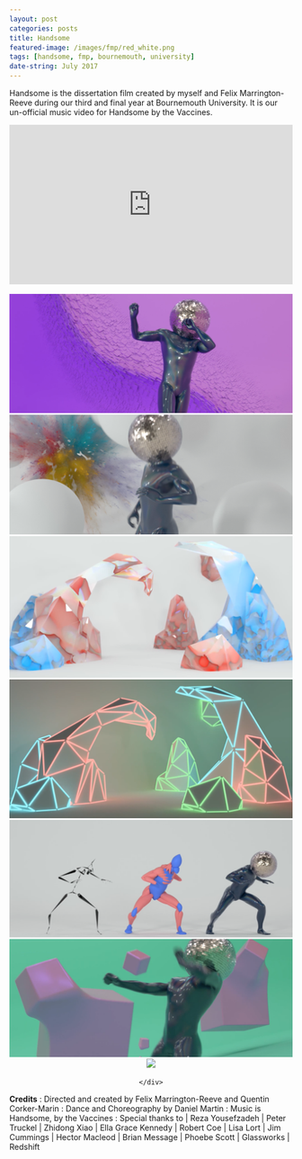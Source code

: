 ```yaml
---
layout: post
categories: posts
title: Handsome
featured-image: /images/fmp/red_white.png
tags: [handsome, fmp, bournemouth, university]
date-string: July 2017
---
```


Handsome is the dissertation film created by myself and Felix Marrington-Reeve during our third and final year at Bournemouth University. It is our un-official music video for Handsome by the Vaccines.

<center>
<div style="position:relative;padding-top:56.25%;">
<iframe src="https://www.youtube.com/embed/m6nhj1bF6Fg?controls=0" frameborder="0" allow="accelerometer; autoplay; encrypted-media; gyroscope; picture-in-picture" allowfullscreen style="position:absolute;top:0;left:0;width:100%;height:100%;"></iframe>
</div>
</center>

<br/>

<script src="//ajax.googleapis.com/ajax/libs/jquery/1.9.1/jquery.min.js"></script>
<script>window.jQuery || document.write('<script src="/js/libs/jquery-1.9.1.min.js"><\/script>')</script>

<center>
    <div class="photoset-grid-custom" data-layout="1111111">
        <img src="/images/fmp/flipping/f_01.png">
        <img src="/images/fmp/explosions/exp_01.png">
        <img src="/images/fmp/towers/towers_01.png">
        <img src="/images/fmp/towers/dark_01.png">
        <img src="/images/fmp/muscles_dance.png">
        <img src="/images/fmp/blending_01.png">
        <img src="/images/fmp/pit_01.png">

    </div>
</center>



<script src="/assets/js/jquery.photoset-grid.js"></script>

<script type="text/javascript">
    $('.photoset-grid-custom').photosetGrid({
    // Set the gutter between columns and rows
    gutter: '5px',

    // Wrap the images in links
    highresLinks: true,

    // Asign a common rel attribute
    rel: 'print-gallery',

    onInit: function(){},

    onComplete: function(){
        // Show the grid after it renders
        $('.photoset-grid-custom').attr('style', '');
    }
});
</script>



**Credits**
: Directed and created by Felix Marrington-Reeve and Quentin Corker-Marin
: Dance and Choreography by Daniel Martin
: Music is Handsome, by the Vaccines
: Special thanks to | Reza Yousefzadeh
| Peter Truckel
| Zhidong Xiao
| Ella Grace Kennedy
| Robert Coe
| Lisa Lort
| Jim Cummings
| Hector Macleod
| Brian Message
| Phoebe Scott
| Glassworks
| Redshift
